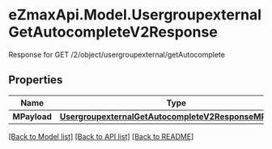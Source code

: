 # eZmaxApi.Model.UsergroupexternalGetAutocompleteV2Response
Response for GET /2/object/usergroupexternal/getAutocomplete

## Properties

Name | Type | Description | Notes
------------ | ------------- | ------------- | -------------
**MPayload** | [**UsergroupexternalGetAutocompleteV2ResponseMPayload**](UsergroupexternalGetAutocompleteV2ResponseMPayload.md) |  | 

[[Back to Model list]](../README.md#documentation-for-models) [[Back to API list]](../README.md#documentation-for-api-endpoints) [[Back to README]](../README.md)

